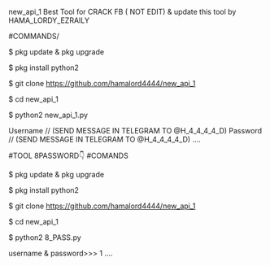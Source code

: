 new_api_1
Best Tool for CRACK FB ( NOT EDIT) & update this tool by HAMA_LORDY_EZRAILY


#COMMANDS/

$ pkg update & pkg upgrade

$ pkg install python2

$ git clone https://github.com/hamalord4444/new_api_1

$ cd new_api_1

$ python2 new_api_1.py

Username // (SEND MESSAGE IN TELEGRAM TO @H_4_4_4_4_D) Password // (SEND MESSAGE IN TELEGRAM TO @H_4_4_4_4_D)
....





#TOOL 8PASSWORD👇 #COMANDS

$ pkg update & pkg upgrade

$ pkg install python2

$ git clone https://github.com/hamalord4444/new_api_1

$ cd new_api_1

$ python2 8_PASS.py

username & password>>> 1 ....
